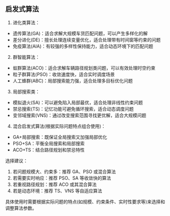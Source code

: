 ## 启发式算法

1. 进化类算法：
- 遗传算法(GA)：适合求解大规模车货匹配问题，可以产生多样化的解
- 差分进化(DE)：擅长处理连续变量优化，适合处理带有时间窗等约束的问题 
- 免疫算法(AIA)：有较强的多样性保持能力，适合动态环境下的匹配问题

2. 群智能算法：
- 蚁群算法(ACO)：适合求解车辆路径规划类问题，可以有效处理时空约束
- 粒子群算法(PSO)：收敛速度快，适合实时调度场景
- 人工蜂群(ABC)：局部搜索能力强，适合处理多目标优化问题

3. 局部搜索类：
- 模拟退火(SA)：可以避免陷入局部最优，适合处理非线性约束问题
- 禁忌搜索(TS)：记忆功能可避免循环搜索，适合动态调度问题
- 变邻域搜索(VNS)：通过改变搜索范围寻找更优解，适合大规模问题

4. 混合启发式算法(根据实际问题特点组合使用)：
- GA+局部搜索：既保证全局搜索又加强局部优化
- PSO+SA：平衡全局搜索和局部搜索
- ACO+TS：结合路径规划和禁忌特性

选择建议：
1. 若问题规模大、约束多：推荐 GA、PSO 或混合算法
2. 若需要实时响应：推荐 PSO、SA 等收敛快的算法
3. 若重视路径规划：推荐 ACO 或其混合算法
4. 若是动态环境：推荐 TS、VNS 等自适应算法

具体使用时需要根据实际问题的特点(如规模、约束条件、实时性要求等)来选择和调整算法参数。